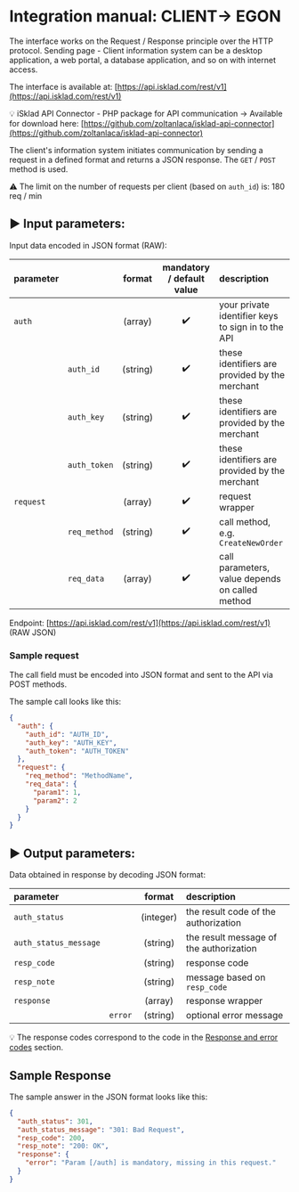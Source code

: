 # Integration manual: CLIENT-> EGON

The interface works on the Request / Response principle over the HTTP protocol. Sending page - Client information system
can be a desktop application, a web portal, a database application, and so on with internet access.

The interface is available at: [https://api.isklad.com/rest/v1](https://api.isklad.com/rest/v1)

:bulb: iSklad API Connector - PHP package for API communication -> Available for download here:
[https://github.com/zoltanlaca/isklad-api-connector](https://github.com/zoltanlaca/isklad-api-connector)

The client's information system initiates communication by sending a request in a defined format and returns a JSON
response. The `GET` / `POST` method is used.

:warning: The limit on the number of requests per client (based on `auth_id`) is: 180 req / min

## :arrow_forward: Input parameters:

Input data encoded in JSON format (RAW):

| parameter |              |  format  | mandatory / default value | description                                        |
|:----------|--------------|:--------:|:-------------------------:|:---------------------------------------------------|
| `auth`    |              | (array)  |    :heavy_check_mark:     | your private identifier keys to sign in to the API |
|           | `auth_id`    | (string) |    :heavy_check_mark:     | these identifiers are provided by the merchant     |
|           | `auth_key`   | (string) |    :heavy_check_mark:     | these identifiers are provided by the merchant     |
|           | `auth_token` | (string) |    :heavy_check_mark:     | these identifiers are provided by the merchant     |
| `request` |              | (array)  |    :heavy_check_mark:     | request wrapper                                    |
|           | `req_method` | (string) |    :heavy_check_mark:     | call method, e.g. `CreateNewOrder`                 |
|           | `req_data`   | (array)  |    :heavy_check_mark:     | call parameters, value depends on called method    |

Endpoint: [https://api.isklad.com/rest/v1](https://api.isklad.com/rest/v1) (RAW JSON)

### Sample request

The call field must be encoded into JSON format and sent to the API via POST methods.

The sample call looks like this:

```json
{
  "auth": {
    "auth_id": "AUTH_ID",
    "auth_key": "AUTH_KEY",
    "auth_token": "AUTH_TOKEN"
  },
  "request": {
    "req_method": "MethodName",
    "req_data": {
      "param1": 1,
      "param2": 2
    }
  }
}
```

## :arrow_forward: Output parameters:

Data obtained in response by decoding JSON format:

| parameter             |         |  format   | description                             |
|:----------------------|:--------|:---------:|:----------------------------------------|
| `auth_status`         |         | (integer) | the result code of the authorization    |
| `auth_status_message` |         | (string)  | the result message of the authorization |
| `resp_code`           |         | (string)  | response code                           |
| `resp_note`           |         | (string)  | message based on `resp_code`            |
| `response`            |         |  (array)  | response wrapper                        |
|                       | `error` | (string)  | optional error message                  |

:bulb: The response codes correspond to the code in
the [Response and error codes](../code-lists/response-codes.md#--resp_code-codes)
section.

## Sample Response

The sample answer in the JSON format looks like this:

```json
{
  "auth_status": 301,
  "auth_status_message": "301: Bad Request",
  "resp_code": 200,
  "resp_note": "200: OK",
  "response": {
    "error": "Param [/auth] is mandatory, missing in this request."
  }
}
```

